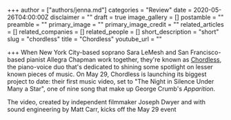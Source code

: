 +++
author = ["authors/jenna.md"]
categories = "Review"
date = 2020-05-26T04:00:00Z
disclaimer = ""
draft = true
image_gallery = []
postamble = ""
preamble = ""
primary_image = ""
primary_image_credit = ""
related_articles = []
related_companies = []
related_people = []
short_description = "short"
slug = "chordless"
title = "Chordless"
youtube_url = ""

+++
When New York City-based soprano Sara LeMesh and San Francisco-based pianist Allegra Chapman work together, they're known as [Chordless](https://chordlessduo.com/), the piano-voice duo that's dedicated to shining some spotlight on lesser known pieces of music. On May 29, Chordless is launching its biggest project to date: their first music video, set to "The Night in Silence Under Many a Star", one of nine song that make up George Crumb's _Apparition_. 

The video, created by independent filmmaker Joseph Dwyer and with sound engineering by Matt Carr, kicks off the May 29 event 